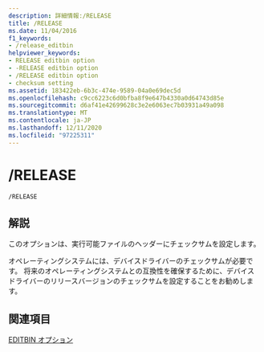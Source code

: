 ```yaml
---
description: 詳細情報:/RELEASE
title: /RELEASE
ms.date: 11/04/2016
f1_keywords:
- /release_editbin
helpviewer_keywords:
- RELEASE editbin option
- -RELEASE editbin option
- /RELEASE editbin option
- checksum setting
ms.assetid: 183422eb-6b3c-474e-9589-04a0e69dec5d
ms.openlocfilehash: c9cc6223c6d0bfba8f9e647b4330a0d64743d85e
ms.sourcegitcommit: d6af41e42699628c3e2e6063ec7b03931a49a098
ms.translationtype: MT
ms.contentlocale: ja-JP
ms.lasthandoff: 12/11/2020
ms.locfileid: "97225311"
---
```

# <a name="release"></a>/RELEASE

```
/RELEASE
```

## <a name="remarks"></a>解説

このオプションは、実行可能ファイルのヘッダーにチェックサムを設定します。

オペレーティングシステムには、デバイスドライバーのチェックサムが必要です。 将来のオペレーティングシステムとの互換性を確保するために、デバイスドライバーのリリースバージョンのチェックサムを設定することをお勧めします。

## <a name="see-also"></a>関連項目

[EDITBIN オプション](editbin-options.md)
